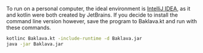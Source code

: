 
To run on a personal computer, the ideal environment is [IntelliJ IDEA][4], as it and kotlin were both created by JetBrains.
If you decide to install the command line version however, save the program to Baklava.kt and run with these commands.

```bash
kotlinc Baklava.kt -include-runtime -d Baklava.jar
java -jar Baklava.jar
```

[4]: https://www.jetbrains.com/idea/
